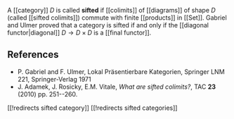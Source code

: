 
A [[category]] $D$ is called __sifted__ if [[colimits]] of [[diagrams]] of shape $D$ (called [[sifted colimits]]) commute with finite [[products]] in [[Set]]. Gabriel and Ulmer proved that a category is sifted if and only if the [[diagonal functor|diagonal]] $D \to D\times D$ is a [[final functor]].


## References

*  P. Gabriel and F. Ulmer, Lokal Pr&#228;sentierbare Kategorien, Springer LNM
221, Springer-Verlag 1971
*  J. Adamek, J. Rosicky, E.M. Vitale, _What are sifted colimits?_, TAC __23__ (2010) pp. 251--260.


[[!redirects sifted category]]
[[!redirects sifted categories]]
